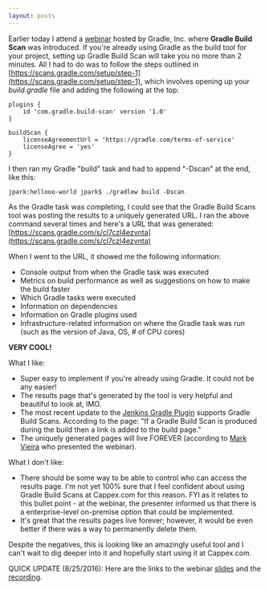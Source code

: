 ```yaml
---
layout: posts
---
```


Earlier today I attend a [webinar](http://www2.gradle.com/l/68052/2016-08-02/86lgn7) hosted by Gradle, Inc. where **Gradle Build Scan** was introduced.  If you're already using Gradle as the build tool for your project, setting up Gradle Build Scan will take you no more than 2 minutes.  All I had to do was to follow the steps outlined in [https://scans.gradle.com/setup/step-1](https://scans.gradle.com/setup/step-1), which involves opening up your *build.gradle* file and adding the following at the top:

    plugins {
        id 'com.gradle.build-scan' version '1.0'
    }

    buildScan {
        licenseAgreementUrl = 'https://gradle.com/terms-of-service'
        licenseAgree = 'yes'
    }

I then ran my Gradle "build" task and had to append "-Dscan" at the end, like this:

    jpark:hellooo-world jpark$ ./gradlew build -Dscan

As the Gradle task was completing, I could see that the Gradle Build Scans tool was posting the results to a uniquely generated URL.  I ran the above command several times and here's a URL that was generated: [https://scans.gradle.com/s/cl7czl4ezvnta](https://scans.gradle.com/s/cl7czl4ezvnta)

When I went to the URL, it showed me the following information:

* Console output from when the Gradle task was executed
* Metrics on build performance as well as suggestions on how to make the build faster
* Which Gradle tasks were executed
* Information on dependencies
* Information on Gradle plugins used
* Infrastructure-related information on where the Gradle task was run (such as the version of Java, OS, # of CPU cores)

**VERY COOL!**

What I like:

* Super easy to implement if you're already using Gradle.  It could not be any easier!
* The results page that's generated by the tool is very helpful and beautiful to look at, IMO.
* The most recent update to the [Jenkins Gradle Plugin](https://wiki.jenkins-ci.org/display/JENKINS/Gradle+Plugin) supports Gradle Build Scans. According to the page: "If a Gradle Build Scan is produced during the build then a link is added to the build page."
* The uniquely generated pages will live FOREVER (according to [Mark Vieira](https://gradle.org/author/mark/) who presented the webinar).

What I don't like:

* There should be some way to be able to control who can access the results page.  I'm not yet 100% sure that I feel confident about using Gradle Build Scans at Cappex.com for this reason.  FYI as it relates to this bullet point - at the webinar, the presenter informed us that there is a enterprise-level on-premise option that could be implemented.
* It's great that the results pages live forever; however, it would be even better if there was a way to permanently delete them.

Despite the negatives, this is looking like an amazingly useful tool and I can't wait to dig deeper into it and hopefully start using it at Cappex.com.

QUICK UPDATE (8/25/2016): Here are the links to the webinar [slides](http://www2.gradle.com/e/68052/ty-with-Gradle-Build-Scans-pdf/8kdyjc/210367212) and the [recording](http://www2.gradle.com/e/68052/v-LBiz8FX3Nf8-feature-youtu-be/8kdyjf/210367212).
